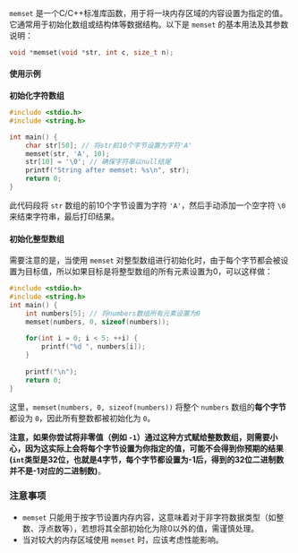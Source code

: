 


`memset` 是一个C/C++标准库函数，用于将一块内存区域的内容设置为指定的值。它通常用于初始化数组或结构体等数据结构。以下是 `memset` 的基本用法及其参数说明：

```cpp
void *memset(void *str, int c, size_t n);
```

#### 使用示例
**初始化字符数组**
```cpp
#include <stdio.h> 
#include <string.h> 

int main() { 
	char str[50]; // 将str前10个字节设置为字符'A' 
	memset(str, 'A', 10); 
	str[10] = '\0'; // 确保字符串以null结尾 
	printf("String after memset: %s\n", str); 
	return 0; 
}
```
此代码段将 `str` 数组的前10个字节设置为字符 `'A'`，然后手动添加一个空字符 `\0` 来结束字符串，最后打印结果。

#### 初始化整型数组

需要注意的是，当使用 `memset` 对整型数组进行初始化时，由于每个字节都会被设置为目标值，所以如果目标是将整型数组的所有元素设置为0，可以这样做：

```cpp
#include <stdio.h> 
#include <string.h> 
int main() { 
	int numbers[5]; // 将numbers数组所有元素设置为0 
	memset(numbers, 0, sizeof(numbers)); 
	
	for(int i = 0; i < 5; ++i) { 
		printf("%d ", numbers[i]); 
	} 
	
	printf("\n"); 
	return 0; 
}
```

这里，`memset(numbers, 0, sizeof(numbers))` 将整个 `numbers` 数组的**每个字节**都设为 `0`，因此所有整数都被初始化为 `0`。

**注意，如果你尝试将非零值（例如 `-1`）通过这种方式赋给整数数组，则需要小心，因为这实际上会将每个字节设置为你指定的值，可能不会得到你预期的结果(`int`类型是32位，也就是4字节，每个字节都设置为-1后，得到的32位二进制数并不是-1对应的二进制数)**。

### 注意事项

-   `memset` 只能用于按字节设置内存内容，这意味着对于非字符数据类型（如整数、浮点数等），若想将其全部初始化为除0以外的值，需谨慎处理。
-   当对较大的内存区域使用 `memset` 时，应该考虑性能影响。
<!--stackedit_data:
eyJoaXN0b3J5IjpbLTEzNjcxMTgzMjAsMTQxMTA3NTY4MSwtMT
Q4NDA1NDIzNywxNTYxMTQzMjQ4XX0=
-->